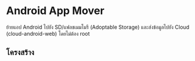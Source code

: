 # Android App Mover

ย้ายแอป Android ไปยัง SD/แฟลชเมมโมรี (Adoptable Storage) และส่งข้อมูลไปยัง Cloud (cloud-android-web) โดยไม่ต้อง root

## โครงสร้าง
